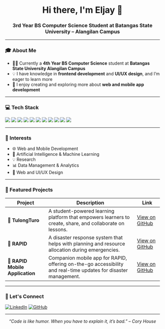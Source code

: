 <h1 align="center">Hi there, I'm Eljay 👋</h1>
<h3 align="center">3rd Year BS Computer Science Student at Batangas State University – Alangilan Campus</h3>

---

### 🎓 About Me
- 🧑‍🎓 Currently a **4th Year BS Computer Science** student at **Batangas State University Alangilan Campus**  
- 💡 I have knowledge in **frontend development** and **UI/UX design**, and I’m eager to learn more
- 📱 I enjoy creating and exploring more about **web and mobile app development**
---

### 💻 Tech Stack

<p align="left">
  <img src="https://img.shields.io/badge/Java-ED8B00?style=for-the-badge&logo=java&logoColor=white" />
  <img src="https://img.shields.io/badge/JavaScript-F7DF1E?style=for-the-badge&logo=javascript&logoColor=black" />
  <img src="https://img.shields.io/badge/C++-00599C?style=for-the-badge&logo=c%2B%2B&logoColor=white" />
  <img src="https://img.shields.io/badge/Python-3776AB?style=for-the-badge&logo=python&logoColor=white" />
  <img src="https://img.shields.io/badge/HTML5-E34F26?style=for-the-badge&logo=html5&logoColor=white" />
  <img src="https://img.shields.io/badge/CSS3-1572B6?style=for-the-badge&logo=css3&logoColor=white" />
  <img src="https://img.shields.io/badge/SQL-003B57?style=for-the-badge&logo=mysql&logoColor=white" />
  <img src="https://img.shields.io/badge/Node.js-339933?style=for-the-badge&logo=node.js&logoColor=white" />
  <img src="https://img.shields.io/badge/Firebase-FFCA28?style=for-the-badge&logo=firebase&logoColor=black" />
  <img src="https://img.shields.io/badge/Supabase-3ECF8E?style=for-the-badge&logo=supabase&logoColor=white" />
  <img src="https://img.shields.io/badge/Figma-F24E1E?style=for-the-badge&logo=figma&logoColor=white" />
</p>

---

### 🌱 Interests
- 🌐 Web and Mobile Development  
- 🧠 Artificial Intelligence & Machine Learning
- 💡 Research
- 📊 Data Management & Analytics  
- 🎨 Web and UI/UX Design

---

### 📌 Featured Projects

| Project | Description | Link |
|--------|-------------|------|
| 🚀 **TulongTuro** | A student-powered learning platform that empowers learners to create, share, and collaborate on lessons. | [View on GitHub](https://github.com/e4677/TulongTuro) |
| 🧭 **RAPID** | A disaster response system that helps with planning and resource allocation during emergencies. | [View on GitHub](https://github.com/mimikyow/RAPID) |
| 📱 **RAPID Mobile Application** | Companion mobile app for RAPID, offering on-the-go accessibility and real-time updates for disaster management. | [View on GitHub](https://github.com/Eljay-Marasigan/RAPID-MOBILE-APPLICATION) |

---

### 🔗 Let's Connect
[![LinkedIn](https://img.shields.io/badge/LinkedIn-%230077B5.svg?style=for-the-badge&logo=linkedin&logoColor=white)](https://linkedin.com/in/eljay-marasigan-5b1614366)
[![GitHub](https://img.shields.io/badge/GitHub-%23121011.svg?style=for-the-badge&logo=github&logoColor=white)](https://github.com/Eljay-Marasigan)

---

<p align="center"><i>“Code is like humor. When you have to explain it, it’s bad.” – Cory House</i></p>
